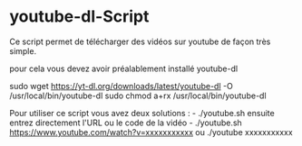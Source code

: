# youtube-dl-Script
Ce script permet de télécharger des vidéos sur youtube de façon très simple.

  pour cela vous devez avoir préalablement installé youtube-dl
  
  sudo wget https://yt-dl.org/downloads/latest/youtube-dl -O /usr/local/bin/youtube-dl
  sudo chmod a+rx /usr/local/bin/youtube-dl
  
  Pour utiliser ce script vous avez deux solutions :
    - ./youtube.sh ensuite entrez directement l'URL ou le code de la vidéo
    - ./youtube.sh https://www.youtube.com/watch?v=xxxxxxxxxxx ou ./youtube xxxxxxxxxxx
